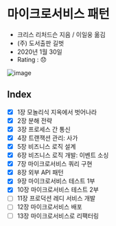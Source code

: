 # 마이크로서비스 패턴

* 크리스 리처드슨 지음 / 이일웅 옮김
* (주) 도서출판 길벗
* 2020년 1월 30일
* Rating : :disappointed:

![image](http://image.yes24.com/goods/86542732/200x0)

## Index

- [x] 1장 모놀리식 지옥에서 벗어나라
- [x] 2장 분해 전략
- [x] 3장 프로세스 간 통신
- [x] 4장 트랜잭션 관리: 사가
- [x] 5장 비즈니스 로직 설계
- [x] 6장 비즈니스 로직 개발: 이벤트 소싱
- [x] 7장 마이크로서비스 쿼리 구현
- [x] 8장 외부 API 패턴
- [x] 9장 마이크로서비스 테스트 1부
- [x] 10장 마이크로서비스 테스트 2부
- [ ] 11장 프로덕션 레디 서비스 개발
- [ ] 12장 마이크로서비스 배포
- [ ] 13장 마이크로서비스로 리팩터링